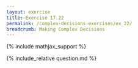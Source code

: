 ```yaml
---
layout: exercise
title: Exercise 17.22
permalink: /complex-decisions-exercises/ex_22/
breadcrumb: Making Complex Decisions
---
```


{% include mathjax_support %}

<div><i class="arrow-up loader" data-chapter="complex-decisions-exercises" data-exercise="ex_22" data-rating="0"></i></div>
{% include_relative question.md %}

